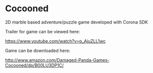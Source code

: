 Cocooned
========

2D marble based adventure/puzzle game developed with Corona SDK

Trailer for game can be viewed here:

https://www.youtube.com/watch?v=p_AjuZLL1wc

Game can be downloaded here:

http://www.amazon.com/Damaged-Panda-Games-Cocooned/dp/B00LU3DP1C/
